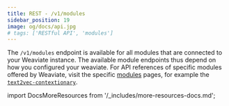 ```yaml
---
title: REST - /v1/modules
sidebar_position: 19
image: og/docs/api.jpg
# tags: ['RESTful API', 'modules']
---
```



The `/v1/modules` endpoint is available for all modules that are connected to your Weaviate instance. The available module endpoints thus depend on how you configured your weaviate. For API references of specific modules offered by Weaviate, visit the specific [modules](/developers/weaviate/modules/index.md) pages, for example the [`text2vec-contextionary`](/developers/weaviate/modules/retriever-vectorizer-modules/text2vec-contextionary.md#module-endpoints-api-reference).


import DocsMoreResources from '/_includes/more-resources-docs.md';

<DocsMoreResources />
